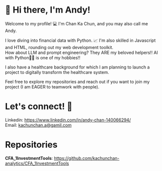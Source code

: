 # 👋 Hi there, I'm Andy!
Welcome to my profile! 💻 I'm Chan Ka Chun, and you may also call me Andy. 

I love diving into financial data with Python. 📈 I'm also skilled in Javascript and HTML, rounding out my web development toolkit. <br>
How about LLM and prompt engineering? They ARE my beloved helpers!! AI with Python🐍🐍 is one of my hobbies!!

I also have a healthcare background for which I am planning to launch a project to digitally transform the healthcare system.

Feel free to explore my repositories and reach out if you want to join my project (I am EAGER to teamwork with people).

# Let's connect! 🤝

Linkedin: https://www.linkedin.com/in/andy-chan-140066294/ <br>
Email: kachunchan.a@gamil.com

# Repositories
**CFA_1InvestmentTools**: https://github.com/kachunchan-analytics/CFA_1InvestmentTools
